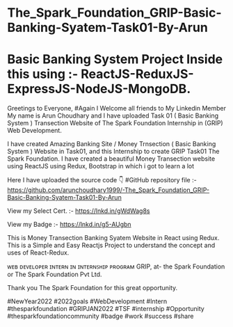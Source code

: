 # The_Spark_Foundation_GRIP-Basic-Banking-Syatem-Task01-By-Arun
  
# Basic Banking System Project Inside this using :- ReactJS-ReduxJS-ExpressJS-NodeJS-MongoDB.

  Greetings to Everyone, #Again I Welcome all friends to My Linkedin Member My name is Arun Choudhary and I have uploaded Task 01 ( Basic Banking System ) Transection Website of The Spark Foundation Internship in (GRIP) Web Development.

I have created Amazing Banking Site / Money Trnsection ( Basic Banking System ) Website in Task01, and this Internship to create GRIP Task01 The Spark Foundation. I have created a beautiful Money Transection website using ReactJS using Redux, Bootstrap in which i got to learn a lot

Here I have uploaded the source code 👇 #GitHub repository file :- https://github.com/arunchoudhary1999/-The_Spark_Foundation_GRIP-Basic-Banking-Syatem-Task01-By-Arun

View my Select Cert. :- https://lnkd.in/gWdWag8s

View my Badge :- https://lnkd.in/g5-AUgbn

This is Money Transection Banking Syatem Website in React using Redux. This is a Simple and Easy Reactjs Project to understand the concept and uses of React-Redux.

ᴡᴇʙ ᴅᴇᴠᴇʟᴏᴩᴇʀ ɪɴᴛᴇʀɴ ɪɴ ɪɴᴛᴇʀɴꜱʜɪᴩ ᴩʀᴏɢʀᴀᴍ GRIP, at- the Spark Foundation or The Spark Foundation Pvt Ltd.

Thank you The Spark Foundation for this great opportunity.

#NewYear2022 #2022goals #WebDevelopment #Intern #thesparkfoundation #GRIPJAN2022 #TSF #internship #Opportunity #thesparkfoundationcommunity #badge #work #success #share
